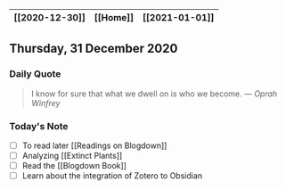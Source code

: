 | [[2020-12-30]] | [[Home]] | [[2021-01-01]] |
| :------------: | :------: | :------------: |

## Thursday, 31 December 2020

### Daily Quote
> I know for sure that what we dwell on is who we become.
> &mdash; <cite>Oprah Winfrey</cite>

### Today's Note

- [ ] To read later [[Readings on Blogdown]]
- [ ] Analyzing [[Extinct Plants]]
- [ ] Read the [[Blogdown Book]]
- [ ] Learn about the integration of Zotero to Obsidian